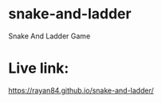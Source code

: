 # snake-and-ladder
Snake And Ladder Game



# Live link:

https://rayan84.github.io/snake-and-ladder/ 
